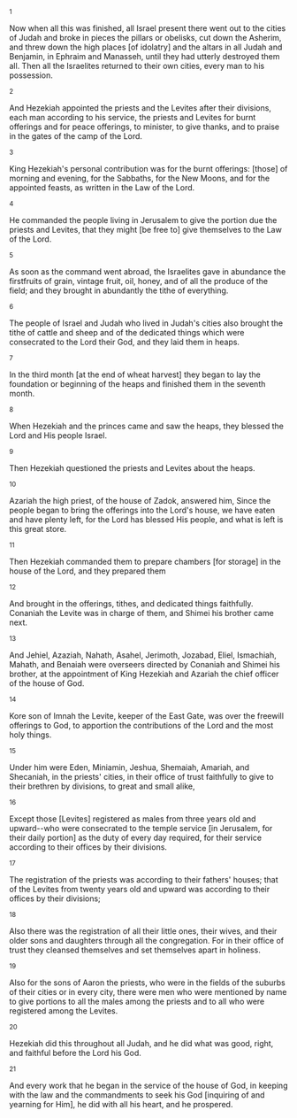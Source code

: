 <sup>1</sup> 

Now when all this was finished, all Israel present there went out to the cities of Judah and broke in pieces the pillars or obelisks, cut down the Asherim, and threw down the high places [of idolatry] and the altars in all Judah and Benjamin, in Ephraim and Manasseh, until they had utterly destroyed them all. Then all the Israelites returned to their own cities, every man to his possession. 

<sup>2</sup> 

And Hezekiah appointed the priests and the Levites after their divisions, each man according to his service, the priests and Levites for burnt offerings and for peace offerings, to minister, to give thanks, and to praise in the gates of the camp of the Lord. 

<sup>3</sup> 

King Hezekiah's personal contribution was for the burnt offerings: [those] of morning and evening, for the Sabbaths, for the New Moons, and for the appointed feasts, as written in the Law of the Lord. 

<sup>4</sup> 

He commanded the people living in Jerusalem to give the portion due the priests and Levites, that they might [be free to] give themselves to the Law of the Lord. 

<sup>5</sup> 

As soon as the command went abroad, the Israelites gave in abundance the firstfruits of grain, vintage fruit, oil, honey, and of all the produce of the field; and they brought in abundantly the tithe of everything. 

<sup>6</sup> 

The people of Israel and Judah who lived in Judah's cities also brought the tithe of cattle and sheep and of the dedicated things which were consecrated to the Lord their God, and they laid them in heaps. 

<sup>7</sup> 

In the third month [at the end of wheat harvest] they began to lay the foundation or beginning of the heaps and finished them in the seventh month. 

<sup>8</sup> 

When Hezekiah and the princes came and saw the heaps, they blessed the Lord and His people Israel. 

<sup>9</sup> 

Then Hezekiah questioned the priests and Levites about the heaps. 

<sup>10</sup> 

Azariah the high priest, of the house of Zadok, answered him, Since the people began to bring the offerings into the Lord's house, we have eaten and have plenty left, for the Lord has blessed His people, and what is left is this great store. 

<sup>11</sup> 

Then Hezekiah commanded them to prepare chambers [for storage] in the house of the Lord, and they prepared them 

<sup>12</sup> 

And brought in the offerings, tithes, and dedicated things faithfully. Conaniah the Levite was in charge of them, and Shimei his brother came next. 

<sup>13</sup> 

And Jehiel, Azaziah, Nahath, Asahel, Jerimoth, Jozabad, Eliel, Ismachiah, Mahath, and Benaiah were overseers directed by Conaniah and Shimei his brother, at the appointment of King Hezekiah and Azariah the chief officer of the house of God. 

<sup>14</sup> 

Kore son of Imnah the Levite, keeper of the East Gate, was over the freewill offerings to God, to apportion the contributions of the Lord and the most holy things. 

<sup>15</sup> 

Under him were Eden, Miniamin, Jeshua, Shemaiah, Amariah, and Shecaniah, in the priests' cities, in their office of trust faithfully to give to their brethren by divisions, to great and small alike, 

<sup>16</sup> 

Except those [Levites] registered as males from three years old and upward--who were consecrated to the temple service [in Jerusalem, for their daily portion] as the duty of every day required, for their service according to their offices by their divisions. 

<sup>17</sup> 

The registration of the priests was according to their fathers' houses; that of the Levites from twenty years old and upward was according to their offices by their divisions; 

<sup>18</sup> 

Also there was the registration of all their little ones, their wives, and their older sons and daughters through all the congregation. For in their office of trust they cleansed themselves and set themselves apart in holiness. 

<sup>19</sup> 

Also for the sons of Aaron the priests, who were in the fields of the suburbs of their cities or in every city, there were men who were mentioned by name to give portions to all the males among the priests and to all who were registered among the Levites. 

<sup>20</sup> 

Hezekiah did this throughout all Judah, and he did what was good, right, and faithful before the Lord his God. 

<sup>21</sup> 

And every work that he began in the service of the house of God, in keeping with the law and the commandments to seek his God [inquiring of and yearning for Him], he did with all his heart, and he prospered.